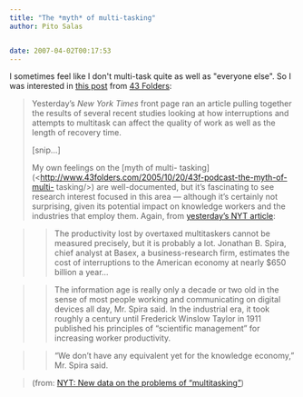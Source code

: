 ```yaml
---
title: "The *myth* of multi-tasking"
author: Pito Salas


date: 2007-04-02T00:17:53
---
```




I sometimes feel like I don't multi-task quite as well as "everyone else". So
I was interested in [this
post](<http://feeds.feedburner.com/~r/43Folders/~3/104476049/>) from [43
Folders](<http://www.43folders.com>):

> Yesterday’s _New York Times_ front page ran an article pulling together the
> results of several recent studies looking at how interruptions and attempts
> to multitask can affect the quality of work as well as the length of
> recovery time.
>
> [snip…]
>
> My own feelings on the [myth of multi-
> tasking](<http://www.43folders.com/2005/10/20/43f-podcast-the-myth-of-multi-
> tasking/>) are well-documented, but it’s fascinating to see research
> interest focused in this area — although it’s certainly not surprising,
> given its potential impact on knowledge workers and the industries that
> employ them. Again, from [yesterday’s NYT
> article](<http://www.nytimes.com/2007/03/25/business/25multi.html?_r=1&pagewanted=all>):
>

>> The productivity lost by overtaxed multitaskers cannot be measured
precisely, but it is probably a lot. Jonathan B. Spira, chief analyst at
Basex, a business-research firm, estimates the cost of interruptions to the
American economy at nearly $650 billion a year…

>>

>> The information age is really only a decade or two old in the sense of most
people working and communicating on digital devices all day, Mr. Spira said.
In the industrial era, it took roughly a century until Frederick Winslow
Taylor in 1911 published his principles of “scientific management” for
increasing worker productivity.

>>

>> “We don’t have any equivalent yet for the knowledge economy,” Mr. Spira
said.

>
> (from: [NYT: New data on the problems of
> “multitasking”](<http://feeds.feedburner.com/~r/43Folders/~3/104476049/>))


